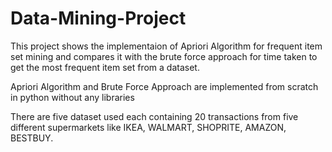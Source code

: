 # Data-Mining-Project

This project shows the implementaion of Apriori Algorithm for frequent item set mining and compares it with the brute force approach for time taken to get the most frequent item set from a dataset. 

Apriori Algorithm and Brute Force Approach are implemented from scratch in python without any libraries 

There are five dataset used each containing 20 transactions from five different supermarkets like IKEA, WALMART, SHOPRITE, AMAZON, BESTBUY.



